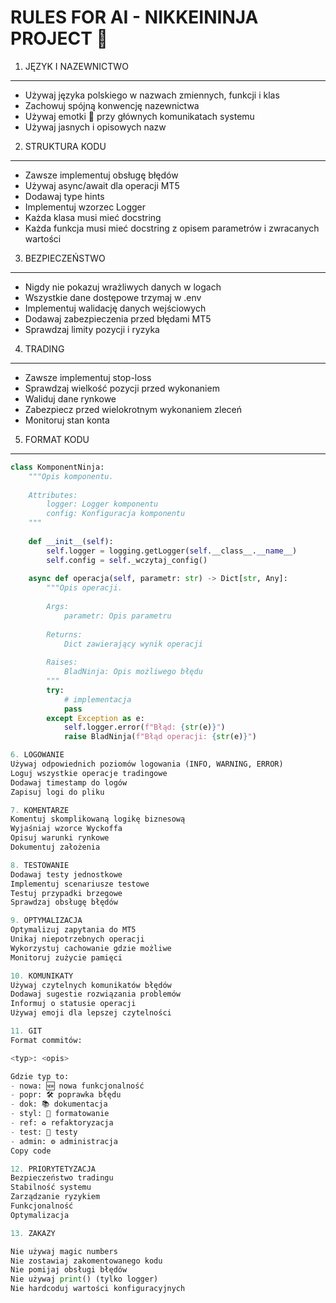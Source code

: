RULES FOR AI - NIKKEININJA PROJECT 🥷
===================================

1. JĘZYK I NAZEWNICTWO
---------------------
- Używaj języka polskiego w nazwach zmiennych, funkcji i klas
- Zachowuj spójną konwencję nazewnictwa
- Używaj emotki 🥷 przy głównych komunikatach systemu
- Używaj jasnych i opisowych nazw

2. STRUKTURA KODU
----------------
- Zawsze implementuj obsługę błędów
- Używaj async/await dla operacji MT5
- Dodawaj type hints
- Implementuj wzorzec Logger
- Każda klasa musi mieć docstring
- Każda funkcja musi mieć docstring z opisem parametrów i zwracanych wartości

3. BEZPIECZEŃSTWO
----------------
- Nigdy nie pokazuj wrażliwych danych w logach
- Wszystkie dane dostępowe trzymaj w .env
- Implementuj walidację danych wejściowych
- Dodawaj zabezpieczenia przed błędami MT5
- Sprawdzaj limity pozycji i ryzyka

4. TRADING
---------
- Zawsze implementuj stop-loss
- Sprawdzaj wielkość pozycji przed wykonaniem
- Waliduj dane rynkowe
- Zabezpiecz przed wielokrotnym wykonaniem zleceń
- Monitoruj stan konta

5. FORMAT KODU
-------------
```python
class KomponentNinja:
    """Opis komponentu.
    
    Attributes:
        logger: Logger komponentu
        config: Konfiguracja komponentu
    """
    
    def __init__(self):
        self.logger = logging.getLogger(self.__class__.__name__)
        self.config = self._wczytaj_config()
    
    async def operacja(self, parametr: str) -> Dict[str, Any]:
        """Opis operacji.
        
        Args:
            parametr: Opis parametru
            
        Returns:
            Dict zawierający wynik operacji
            
        Raises:
            BladNinja: Opis możliwego błędu
        """
        try:
            # implementacja
            pass
        except Exception as e:
            self.logger.error(f"Błąd: {str(e)}")
            raise BladNinja(f"Błąd operacji: {str(e)}")

6. LOGOWANIE
Używaj odpowiednich poziomów logowania (INFO, WARNING, ERROR)
Loguj wszystkie operacje tradingowe
Dodawaj timestamp do logów
Zapisuj logi do pliku

7. KOMENTARZE
Komentuj skomplikowaną logikę biznesową
Wyjaśniaj wzorce Wyckoffa
Opisuj warunki rynkowe
Dokumentuj założenia

8. TESTOWANIE
Dodawaj testy jednostkowe
Implementuj scenariusze testowe
Testuj przypadki brzegowe
Sprawdzaj obsługę błędów

9. OPTYMALIZACJA
Optymalizuj zapytania do MT5
Unikaj niepotrzebnych operacji
Wykorzystuj cachowanie gdzie możliwe
Monitoruj zużycie pamięci

10. KOMUNIKATY
Używaj czytelnych komunikatów błędów
Dodawaj sugestie rozwiązania problemów
Informuj o statusie operacji
Używaj emoji dla lepszej czytelności

11. GIT
Format commitów:

<typ>: <opis>

Gdzie typ to:
- nowa: 🆕 nowa funkcjonalność
- popr: 🛠️ poprawka błędu
- dok: 📚 dokumentacja
- styl: 🎨 formatowanie
- ref: ♻️ refaktoryzacja
- test: 🧪 testy
- admin: ⚙️ administracja
Copy code

12. PRIORYTETYZACJA
Bezpieczeństwo tradingu
Stabilność systemu
Zarządzanie ryzykiem
Funkcjonalność
Optymalizacja

13. ZAKAZY

Nie używaj magic numbers
Nie zostawiaj zakomentowanego kodu
Nie pomijaj obsługi błędów
Nie używaj print() (tylko logger)
Nie hardcoduj wartości konfiguracyjnych
